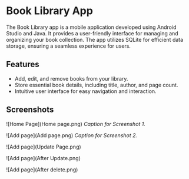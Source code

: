# Book Library App

The Book Library app is a mobile application developed using Android Studio and Java. It provides a user-friendly interface for managing and organizing your book collection. The app utilizes SQLite for efficient data storage, ensuring a seamless experience for users.

## Features

- Add, edit, and remove books from your library.
- Store essential book details, including title, author, and page count.
- Intuitive user interface for easy navigation and interaction.

## Screenshots

![Home Page](Home page.png)
*Caption for Screenshot 1.*

![Add page](Add page.png)
*Caption for Screenshot 2.*

![Add page](Update Page.png)

![Add page](After Update.png)

![Add page](After delete.png)

